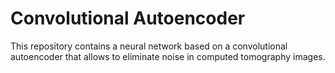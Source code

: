 # Convolutional Autoencoder

This repository contains a neural network based on a convolutional autoencoder that allows to eliminate noise in computed tomography images.
